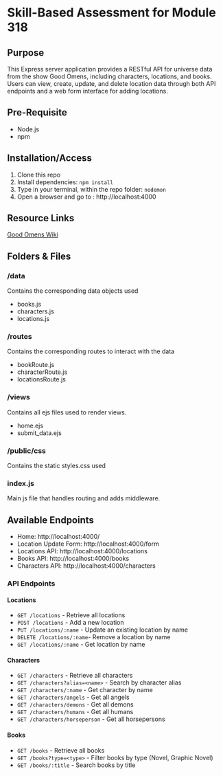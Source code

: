 # Skill-Based Assessment for Module 318

## Purpose

This Express server application provides a RESTful API for universe data from the show Good Omens, including characters, locations, and books. Users can view, create, update, and delete location data through both API endpoints and a web form interface for adding locations.

## Pre-Requisite

- Node.js
- npm

## Installation/Access

1. Clone this repo
2. Install dependencies: `npm install`
3. Type in your terminal, within the repo folder: `nodemon`
4. Open a browser and go to : http://localhost:4000

## Resource Links

[Good Omens Wiki](https://goodomens.fandom.com/)

## Folders & Files

### /data

Contains the corresponding data objects used

- books.js
- characters.js
- locations.js

### /routes

Contains the corresponding routes to interact with the data

- bookRoute.js
- characterRoute.js
- locationsRoute.js

### /views

Contains all ejs files used to render views.

- home.ejs
- submit_data.ejs

### /public/css

Contains the static styles.css used

### index.js

Main js file that handles routing and adds middleware.

## Available Endpoints

- Home: http://localhost:4000/
- Location Update Form: http://localhost:4000/form
- Locations API: http://localhost:4000/locations
- Books API: http://localhost:4000/books
- Characters API: http://localhost:4000/characters

### API Endpoints

#### Locations

- `GET /locations` - Retrieve all locations
- `POST /locations` - Add a new location
- `PUT /locations/:name` - Update an existing location by name
- `DELETE /locations/:name`- Remove a location by name
- `GET /locations/:name` - Get location by name

#### Characters

- `GET /characters` - Retrieve all characters
- `GET /characters?alias=<name>` - Search by character alias
- `GET /characters/:name` - Get character by name
- `GET /characters/angels` - Get all angels
- `GET /characters/demons` - Get all demons
- `GET /characters/humans` - Get all humans
- `GET /characters/horseperson` - Get all horsepersons

#### Books

- `GET /books` - Retrieve all books
- `GET /books?type=<type>` - Filter books by type (Novel, Graphic Novel)
- `GET /books/:title` - Search books by title
